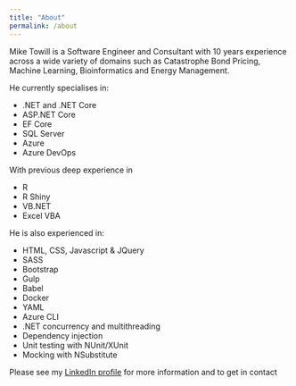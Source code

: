 ```yaml
---
title: "About"
permalink: /about
---
```


Mike Towill is a Software Engineer and Consultant with 10 years experience across a wide variety of domains such as Catastrophe Bond Pricing, Machine Learning, Bioinformatics and Energy Management.

He currently specialises in:

* .NET and .NET Core 
* ASP.NET Core
* EF Core
* SQL Server
* Azure 
* Azure DevOps

With previous deep experience in 

* R
* R Shiny
* VB.NET
* Excel VBA

He is also experienced in:

* HTML, CSS, Javascript & JQuery
* SASS
* Bootstrap
* Gulp 
* Babel
* Docker
* YAML
* Azure CLI
* .NET concurrency and multithreading 
* Dependency injection
* Unit testing with NUnit/XUnit 
* Mocking with NSubstitute

Please see my [LinkedIn profile](https://www.linkedin.com/in/mike-towill-b54ab21b) for more information and to get in contact